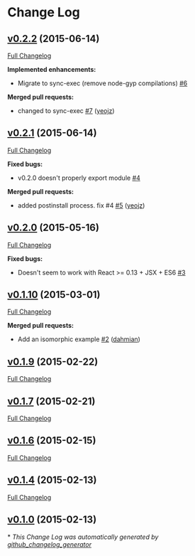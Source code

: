 # Change Log

## [v0.2.2](https://github.com/yeojz/metalsmith-react-templates/tree/v0.2.2) (2015-06-14)

[Full Changelog](https://github.com/yeojz/metalsmith-react-templates/compare/v0.2.1...v0.2.2)

**Implemented enhancements:**

- Migrate to sync-exec \(remove node-gyp compilations\) [\#6](https://github.com/yeojz/metalsmith-react-templates/issues/6)

**Merged pull requests:**

- changed to sync-exec [\#7](https://github.com/yeojz/metalsmith-react-templates/pull/7) ([yeojz](https://github.com/yeojz))

## [v0.2.1](https://github.com/yeojz/metalsmith-react-templates/tree/v0.2.1) (2015-06-14)

[Full Changelog](https://github.com/yeojz/metalsmith-react-templates/compare/v0.2.0...v0.2.1)

**Fixed bugs:**

- v0.2.0 doesn't properly export module [\#4](https://github.com/yeojz/metalsmith-react-templates/issues/4)

**Merged pull requests:**

- added postinstall process. fix \#4 [\#5](https://github.com/yeojz/metalsmith-react-templates/pull/5) ([yeojz](https://github.com/yeojz))

## [v0.2.0](https://github.com/yeojz/metalsmith-react-templates/tree/v0.2.0) (2015-05-16)

[Full Changelog](https://github.com/yeojz/metalsmith-react-templates/compare/v0.1.10...v0.2.0)

**Fixed bugs:**

- Doesn't seem to work with React \>= 0.13 + JSX + ES6 [\#3](https://github.com/yeojz/metalsmith-react-templates/issues/3)

## [v0.1.10](https://github.com/yeojz/metalsmith-react-templates/tree/v0.1.10) (2015-03-01)

[Full Changelog](https://github.com/yeojz/metalsmith-react-templates/compare/v0.1.9...v0.1.10)

**Merged pull requests:**

- Add an isomorphic example [\#2](https://github.com/yeojz/metalsmith-react-templates/pull/2) ([dahmian](https://github.com/dahmian))

## [v0.1.9](https://github.com/yeojz/metalsmith-react-templates/tree/v0.1.9) (2015-02-22)

[Full Changelog](https://github.com/yeojz/metalsmith-react-templates/compare/v0.1.7...v0.1.9)

## [v0.1.7](https://github.com/yeojz/metalsmith-react-templates/tree/v0.1.7) (2015-02-21)

[Full Changelog](https://github.com/yeojz/metalsmith-react-templates/compare/v0.1.6...v0.1.7)

## [v0.1.6](https://github.com/yeojz/metalsmith-react-templates/tree/v0.1.6) (2015-02-15)

[Full Changelog](https://github.com/yeojz/metalsmith-react-templates/compare/v0.1.4...v0.1.6)

## [v0.1.4](https://github.com/yeojz/metalsmith-react-templates/tree/v0.1.4) (2015-02-13)

[Full Changelog](https://github.com/yeojz/metalsmith-react-templates/compare/v0.1.0...v0.1.4)

## [v0.1.0](https://github.com/yeojz/metalsmith-react-templates/tree/v0.1.0) (2015-02-13)



\* *This Change Log was automatically generated by [github_changelog_generator](https://github.com/skywinder/Github-Changelog-Generator)*